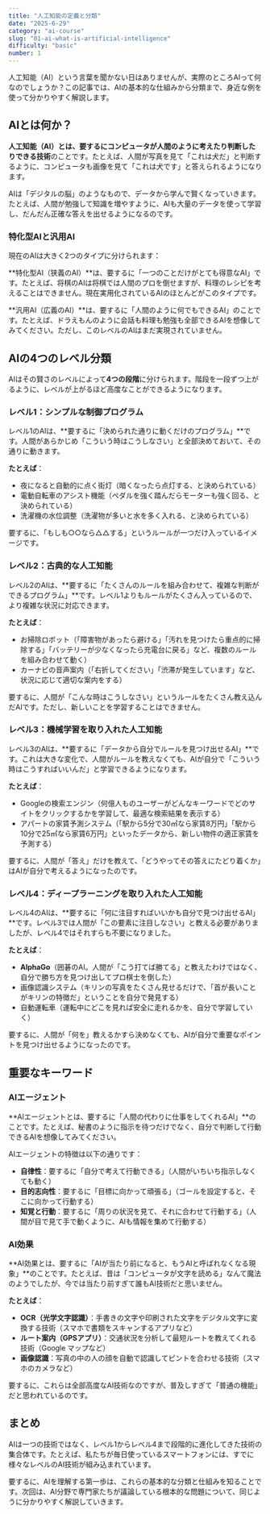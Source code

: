 ```yaml
---
title: "人工知能の定義と分類"
date: "2025-6-29"
category: "ai-course"
slug: "01-ai-what-is-artificial-intelligence"
difficulty: "basic"
number: 1
---
```


人工知能（AI）という言葉を聞かない日はありませんが、実際のところAIって何なのでしょうか？この記事では、AIの基本的な仕組みから分類まで、身近な例を使って分かりやすく解説します。

## AIとは何か？

**人工知能（AI）とは、要するにコンピュータが人間のように考えたり判断したりできる技術**のことです。たとえば、人間が写真を見て「これは犬だ」と判断するように、コンピュータも画像を見て「これは犬です」と答えられるようになります。

AIは「デジタルの脳」のようなもので、データから学んで賢くなっていきます。たとえば、人間が勉強して知識を増やすように、AIも大量のデータを使って学習し、だんだん正確な答えを出せるようになるのです。

### 特化型AIと汎用AI

現在のAIは大きく2つのタイプに分けられます：

**特化型AI（狭義のAI）**は、要するに「一つのことだけがとても得意なAI」です。たとえば、将棋のAIは将棋では人間のプロを倒せますが、料理のレシピを考えることはできません。現在実用化されているAIのほとんどがこのタイプです。

**汎用AI（広義のAI）**は、要するに「人間のように何でもできるAI」のことです。たとえば、ドラえもんのように会話も料理も勉強も全部できるAIを想像してみてください。ただし、このレベルのAIはまだ実現されていません。

## AIの4つのレベル分類

AIはその賢さのレベルによって**4つの段階**に分けられます。階段を一段ずつ上がるように、レベルが上がるほど高度なことができるようになります。

### レベル1：シンプルな制御プログラム

レベル1のAIは、**要するに「決められた通りに動くだけのプログラム」**です。人間があらかじめ「こういう時はこうしなさい」と全部決めておいて、その通りに動きます。

**たとえば**：

- 夜になると自動的に点く街灯（暗くなったら点灯する、と決められている）
- 電動自転車のアシスト機能（ペダルを強く踏んだらモーターも強く回る、と決められている）
- 洗濯機の水位調整（洗濯物が多いと水を多く入れる、と決められている）

要するに、「もしも○○なら△△する」というルールが一つだけ入っているイメージです。

### レベル2：古典的な人工知能

レベル2のAIは、**要するに「たくさんのルールを組み合わせて、複雑な判断ができるプログラム」**です。レベル1よりもルールがたくさん入っているので、より複雑な状況に対応できます。

**たとえば**：

- お掃除ロボット（「障害物があったら避ける」「汚れを見つけたら重点的に掃除する」「バッテリーが少なくなったら充電台に戻る」など、複数のルールを組み合わせて動く）
- カーナビの音声案内（「右折してください」「渋滞が発生しています」など、状況に応じて適切な案内をする）

要するに、人間が「こんな時はこうしなさい」というルールをたくさん教え込んだAIです。ただし、新しいことを学習することはできません。

### レベル3：機械学習を取り入れた人工知能

レベル3のAIは、**要するに「データから自分でルールを見つけ出せるAI」**です。これは大きな変化で、人間がルールを教えなくても、AIが自分で「こういう時はこうすればいいんだ」と学習できるようになります。

**たとえば**：

- Googleの検索エンジン（何億人ものユーザーがどんなキーワードでどのサイトをクリックするかを学習して、最適な検索結果を表示する）
- アパートの家賃予測システム（「駅から5分で30㎡なら家賃8万円」「駅から10分で25㎡なら家賃6万円」といったデータから、新しい物件の適正家賃を予測する）

要するに、人間が「答え」だけを教えて、「どうやってその答えにたどり着くか」はAIが自分で考えるようになったのです。

### レベル4：ディープラーニングを取り入れた人工知能

レベル4のAIは、**要するに「何に注目すればいいかも自分で見つけ出せるAI」**です。レベル3では人間が「この要素に注目しなさい」と教える必要がありましたが、レベル4ではそれすらも不要になりました。

**たとえば**：

- **AlphaGo**（囲碁のAI。人間が「こう打てば勝てる」と教えたわけではなく、自分で勝ち方を見つけ出してプロ棋士を倒した）
- 画像認識システム（キリンの写真をたくさん見せるだけで、「首が長いことがキリンの特徴だ」ということを自分で発見する）
- 自動運転車（運転中にどこを見れば安全に走れるかを、自分で学習していく）

要するに、人間が「何を」教えるかすら決めなくても、AIが自分で重要なポイントを見つけ出せるようになったのです。

## 重要なキーワード

### AIエージェント

**AIエージェントとは、要するに「人間の代わりに仕事をしてくれるAI」**のことです。たとえば、秘書のように指示を待つだけでなく、自分で判断して行動できるAIを想像してみてください。

AIエージェントの特徴は以下の通りです：

- **自律性**：要するに「自分で考えて行動できる」（人間がいちいち指示しなくても動く）
- **目的志向性**：要するに「目標に向かって頑張る」（ゴールを設定すると、そこに向かって行動する）
- **知覚と行動**：要するに「周りの状況を見て、それに合わせて行動する」（人間が目で見て手で動くように、AIも情報を集めて行動する）

### AI効果

**AI効果とは、要するに「AIが当たり前になると、もうAIと呼ばれなくなる現象」**のことです。たとえば、昔は「コンピュータが文字を読める」なんて魔法のようでしたが、今では当たり前すぎて誰もAI技術だと思いません。

**たとえば**：

- **OCR（光学文字認識）**：手書きの文字や印刷された文字をデジタル文字に変換する技術（スマホで書類をスキャンするアプリなど）
- **ルート案内（GPSアプリ）**：交通状況を分析して最短ルートを教えてくれる技術（Google マップなど）
- **画像認識**：写真の中の人の顔を自動で認識してピントを合わせる技術（スマホのカメラなど）

要するに、これらは全部高度なAI技術なのですが、普及しすぎて「普通の機能」だと思われているのです。

## まとめ

AIは一つの技術ではなく、レベル1からレベル4まで段階的に進化してきた技術の集合体です。たとえば、私たちが毎日使っているスマートフォンには、すでに様々なレベルのAI技術が組み込まれています。

要するに、AIを理解する第一歩は、これらの基本的な分類と仕組みを知ることです。次回は、AI分野で専門家たちが議論している根本的な問題について、同じように分かりやすく解説していきます。
